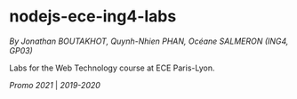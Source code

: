 # nodejs-ece-ing4-labs
*By Jonathan BOUTAKHOT, Quynh-Nhien PHAN, Océane SALMERON (ING4, GP03)*

Labs for the Web Technology course at ECE Paris-Lyon.

*Promo 2021* | *2019-2020*